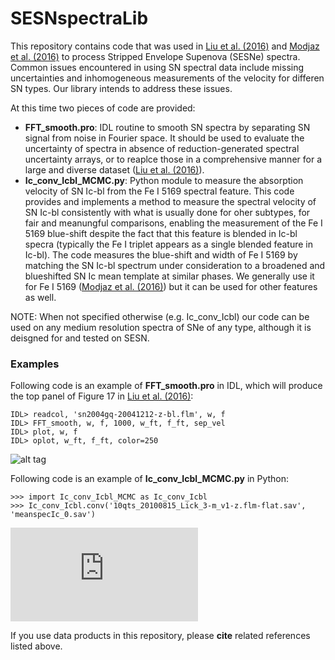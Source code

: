 # SESNspectraLib

This repository contains code that was used in [Liu et al. (2016)](http://arxiv.org/abs/1510.08049) and [Modjaz et al. (2016)](http://arxiv.org/abs/1509.07124) to process Stripped Envelope Supenova (SESNe) spectra. 
Common issues encountered in using SN spectral data include missing uncertainties and inhomogeneous measurements of the velocity for differen SN types. Our library intends to address these issues. 

At this time two pieces of code are provided: 
- **FFT_smooth.pro**: IDL routine to smooth SN spectra by separating SN signal from noise in Fourier space. It should be used to evaluate the uncertainty of spectra in absence of reduction-generated spectral uncertainty arrays, or to reaplce those in a comprehensive manner for a large and diverse dataset ([Liu et al. (2016)](http://arxiv.org/abs/1510.08049)).
- **Ic_conv_Icbl_MCMC.py**: Python module to measure the absorption velocity of SN Ic-bl from the Fe I 5169 spectral feature. This code provides and implements a method to measure the spectral velocity of SN Ic-bl consistently with what is usually done for oher subtypes, for fair and meanungful comparisons, enabling the measurement of the Fe I 5169 blue-shift despite the fact that this feature is blended in Ic-bl specra (typically the Fe I triplet appears as a single blended feature in Ic-bl). The code measures the blue-shift and width of Fe I 5169 by matching the SN Ic-bl spectrum under consideration to a broadened and blueshifted SN Ic mean template at similar phases. We generally use it for Fe I 5169 ([Modjaz et al. (2016)](http://arxiv.org/abs/1509.07124)) but it can be used for other features as well.


NOTE: When not specified otherwise (e.g. Ic_conv_Icbl) our code can be used on any medium resolution spectra of SNe of any type, although it is deisgned for and tested on SESN.

### Examples
Following code is an example of **FFT_smooth.pro** in IDL, which will produce the top panel of Figure 17 in [Liu et al. (2016)](http://arxiv.org/abs/1510.08049):
```
IDL> readcol, 'sn2004gq-20041212-z-bl.flm', w, f
IDL> FFT_smooth, w, f, 1000, w_ft, f_ft, sep_vel
IDL> plot, w, f
IDL> oplot, w_ft, f_ft, color=250
```
![alt tag](https://github.com/nyusngroup/SESNspectraLib/blob/master/example_IDL_plot.png)

Following code is an example of **Ic_conv_Icbl_MCMC.py** in Python:
```
>>> import Ic_conv_Icbl_MCMC as Ic_conv_Icbl
>>> Ic_conv_Icbl.conv('10qts_20100815_Lick_3-m_v1-z.flm-flat.sav', 'meanspecIc_0.sav')
```
![alt tag](https://github.com/nyusngroup/SESNspectraLib/blob/master/10qts_20100815_Lick_3-m_v1-z.flm-flat.sav-Fe.pdf)


If you use data products in this repository, please <b>cite</b> related references listed above.

